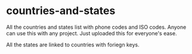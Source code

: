 ﻿# countries-and-states
All the countries and states list with phone codes and ISO codes. Anyone can use this with any project. Just uploaded this for everyone's ease. 

All the states are linked to countries with foriegn keys. 
